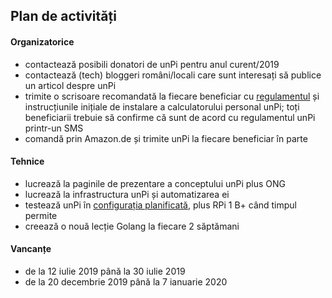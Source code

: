 ## Plan de activități

#### Organizatorice

- contactează posibili donatori de unPi pentru anul curent/2019
- contactează (tech) bloggeri români/locali care sunt interesați să publice un articol despre unPi
- trimite o scrisoare recomandată la fiecare beneficiar cu [regulamentul](https://www.unpi.ro/regulament) și instrucțiunile inițiale de instalare a calculatorului personal unPi; toți beneficiarii trebuie să confirme că sunt de acord cu regulamentul unPi printr-un SMS
- comandă prin Amazon.de și trimite unPi la fiecare beneficiar în parte

#### Tehnice

- lucrează la paginile de prezentare a conceptului unPi plus ONG
- lucrează la infrastructura unPi și automatizarea ei
- testează unPi în [configurația planificată](https://www.unpi.ro/spec/), plus RPi 1 B+ când timpul permite
- creează o nouă lecție Golang la fiecare 2 săptămani

#### Vancanțe

- de la 12 iulie 2019 până la 30 iulie 2019
- de la 20 decembrie 2019 până la 7 ianuarie 2020
